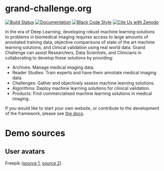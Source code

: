 # grand-challenge.org

[![Build Status](https://github.com/comic/grand-challenge.org/workflows/CI/badge.svg)](https://github.com/comic/grand-challenge.org/actions?query=workflow%3ACI+branch%3Amain)
[![Documentation](https://img.shields.io/badge/docs-published-success)](https://comic.github.io/grand-challenge.org/)
[![Black Code Style](https://img.shields.io/badge/code%20style-black-000000.svg)](https://github.com/ambv/black)
[![Cite Us with Zenodo](https://zenodo.org/badge/4557968.svg)](https://zenodo.org/badge/latestdoi/4557968)

In the era of Deep Learning, developing robust machine learning solutions to problems in biomedical imaging requires access to large amounts of annotated training data, objective comparisons of state of the art machine learning solutions, and clinical validation using real world data. Grand Challenge can assist Researchers, Data Scientists, and Clinicians in collaborating to develop these solutions by providing:

* Archives: Manage medical imaging data.
* Reader Studies: Train experts and have them annotate medical imaging data.
* Challenges: Gather and objectively assess machine learning solutions.
* Algorithms: Deploy machine learning solutions for clinical validation.
* Products: Find commercialised machine learning solutions in medical imaging.

If you would like to start your own website, or contribute to the development of the framework, please see [the docs](https://comic.github.io/grand-challenge.org/).

# Demo sources
## User avatars 
Freepik ([source 1](https://www.freepik.com/free-vector/creative-hand-drawn-profile-icons-collection_18005892.htm), [source 2](https://www.freepik.com/free-vector/happy-people-avatars_7085154.htm)).
